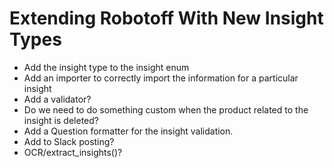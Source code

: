 # Extending Robotoff With New Insight Types

- Add the insight type to the insight enum
- Add an importer to correctly import the information for a particular insight
- Add a validator?
- Do we need to do something custom when the product related to the insight is deleted?
- Add a Question formatter for the insight validation.
- Add to Slack posting?
- OCR/extract_insights()?